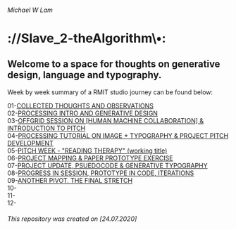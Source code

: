 ###### Michael W Lam
# ://Slave_2-theAlgorithm\\•:

## Welcome to a space for thoughts on generative design, language and typography.

Week by week summary of a RMIT studio journey can be found below:</br>

01-[COLLECTED THOUGHTS AND OBSERVATIONS](https://github.com/mikewlam/S2A/tree/master/WK1)</br>
02-[PROCESSING INTRO AND GENERATIVE DESIGN](https://github.com/mikewlam/S2A/tree/master/WK2)</br>
03-[OFFGRID SESSION ON [HUMAN MACHINE COLLABORATION] & INTRODUCTION TO PITCH](https://github.com/mikewlam/S2A/tree/master/WK3)</br>
04-[PROCESSING TUTORIAL ON IMAGE + TYPOGRAPHY & PROJECT PITCH DEVELOPMENT](https://github.com/mikewlam/S2A/tree/master/WK4)</br>
05-[PITCH WEEK - "READING THERAPY" (working title)](https://github.com/mikewlam/S2A/tree/master/WK5)</br>
06-[PROJECT MAPPING & PAPER PROTOTYPE EXERCISE](https://github.com/mikewlam/S2A/tree/master/WK6)</br>
07-[PROJECT UPDATE, PSUEDOCODE & GENERATIVE TYPOGRAPHY](https://github.com/mikewlam/S2A/tree/master/WK7)</br>
08-[PROGRESS IN SESSION, PROTOTYPE IN CODE, ITERATIONS](https://github.com/mikewlam/S2A/tree/master/WK8)</br>
09-[ANOTHER PIVOT. THE FINAL STRETCH](https://github.com/mikewlam/S2A/tree/master/WK9)</br>
10-</br>
11-</br>
12-</br>

###### This repository was created on [24.07.2020]
